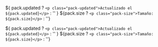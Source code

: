 ${
pack.updated
? `<p class="pack-updated">Actualizado el ${pack.updated}</p>`
: ''
}
${pack.size ? `<p class="pack-size">Tamaño: ${pack.size}</p>` : ''}

${
pack.updated
? `<p class="pack-updated">Actualizado el ${pack.updated}</p>`
: ''
}
${pack.size ? `<p class="pack-size">Tamaño: ${pack.size}</p>` : ''}
